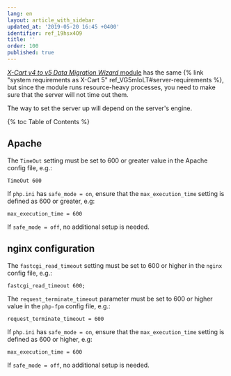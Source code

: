```yaml
---
lang: en
layout: article_with_sidebar
updated_at: '2019-05-20 16:45 +0400'
identifier: ref_19hsx4O9
title: ''
order: 100
published: true
---
```

[_X-Cart v4 to v5 Data Migration Wizard_ module](https://market.x-cart.com/addons/migration-wizard.html) has the same {% link "system requirements as X-Cart 5" ref_VG5mIoLT#server-requirements %}, but since the module runs resource-heavy processes, you need to make sure that the server will not time out them.

The way to set the server up will depend on the server's engine.

{% toc Table of Contents %}

## Apache

The `TimeOut` setting must be set to 600 or greater value in the Apache config file, e.g.:
     
```TimeOut 600```

If `php.ini` has `safe_mode = on`, ensure that the `max_execution_time` setting is defined as 600 or greater, e.g: 
     
```max_execution_time = 600```

If `safe_mode = off`, no additional setup is needed. 

## nginx configuration

The `fastcgi_read_timeout` setting must be set to 600 or higher in the `nginx` config file, e.g.: 
     
```fastcgi_read_timeout 600;```

The `request_terminate_timeout` parameter must be set to 600 or higher value in the `php-fpm` config file, e.g.:
     
```request_terminate_timeout = 600```

If `php.ini` has `safe_mode = on`, ensure that the `max_execution_time` setting is defined as 600 or higher, e.g: 
     
```max_execution_time = 600```

If `safe_mode = off`, no additional setup is needed.
